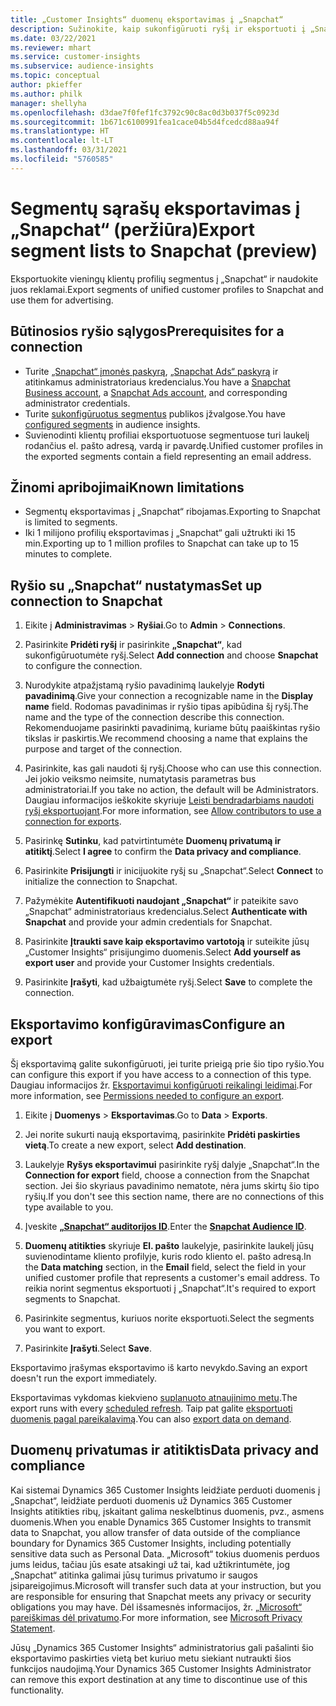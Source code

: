 ```yaml
---
title: „Customer Insights“ duomenų eksportavimas į „Snapchat“
description: Sužinokite, kaip sukonfigūruoti ryšį ir eksportuoti į „Snapchat“.
ms.date: 03/22/2021
ms.reviewer: mhart
ms.service: customer-insights
ms.subservice: audience-insights
ms.topic: conceptual
author: pkieffer
ms.author: philk
manager: shellyha
ms.openlocfilehash: d3dae7f0fef1fc3792c90c8ac0d3b037f5c0923d
ms.sourcegitcommit: 1b671c6100991fea1cace04b5d4fcedcd88aa94f
ms.translationtype: HT
ms.contentlocale: lt-LT
ms.lasthandoff: 03/31/2021
ms.locfileid: "5760585"
---
```

# <a name="export-segment-lists-to-snapchat-preview"></a><span data-ttu-id="0a390-103">Segmentų sąrašų eksportavimas į „Snapchat“ (peržiūra)</span><span class="sxs-lookup"><span data-stu-id="0a390-103">Export segment lists to Snapchat (preview)</span></span>

<span data-ttu-id="0a390-104">Eksportuokite vieningų klientų profilių segmentus į „Snapchat“ ir naudokite juos reklamai.</span><span class="sxs-lookup"><span data-stu-id="0a390-104">Export segments of unified customer profiles to Snapchat and use them for advertising.</span></span> 

## <a name="prerequisites-for-a-connection"></a><span data-ttu-id="0a390-105">Būtinosios ryšio sąlygos</span><span class="sxs-lookup"><span data-stu-id="0a390-105">Prerequisites for a connection</span></span>

-   <span data-ttu-id="0a390-106">Turite [„Snapchat“ įmonės paskyrą](https://business.snapchat.com/), [„Snapchat Ads“ paskyrą](https://ads.snapchat.com/) ir atitinkamus administratoriaus kredencialus.</span><span class="sxs-lookup"><span data-stu-id="0a390-106">You have a [Snapchat Business account](https://business.snapchat.com/), a [Snapchat Ads account](https://ads.snapchat.com/), and corresponding administrator credentials.</span></span>
-   <span data-ttu-id="0a390-107">Turite [sukonfigūruotus segmentus](segments.md) publikos įžvalgose.</span><span class="sxs-lookup"><span data-stu-id="0a390-107">You have [configured segments](segments.md) in audience insights.</span></span>
-   <span data-ttu-id="0a390-108">Suvienodinti klientų profiliai eksportuotuose segmentuose turi laukelį rodančius el. pašto adresą, vardą ir pavardę.</span><span class="sxs-lookup"><span data-stu-id="0a390-108">Unified customer profiles in the exported segments contain a field representing an email address.</span></span>

## <a name="known-limitations"></a><span data-ttu-id="0a390-109">Žinomi apribojimai</span><span class="sxs-lookup"><span data-stu-id="0a390-109">Known limitations</span></span>

- <span data-ttu-id="0a390-110">Segmentų eksportavimas į „Snapchat“ ribojamas.</span><span class="sxs-lookup"><span data-stu-id="0a390-110">Exporting to Snapchat is limited to segments.</span></span>
- <span data-ttu-id="0a390-111">Iki 1 milijono profilių eksportavimas į „Snapchat“ gali užtrukti iki 15 min.</span><span class="sxs-lookup"><span data-stu-id="0a390-111">Exporting up to 1 million profiles to Snapchat can take up to 15 minutes to complete.</span></span> 

## <a name="set-up-connection-to-snapchat"></a><span data-ttu-id="0a390-112">Ryšio su „Snapchat“ nustatymas</span><span class="sxs-lookup"><span data-stu-id="0a390-112">Set up connection to Snapchat</span></span>

1. <span data-ttu-id="0a390-113">Eikite į **Administravimas** > **Ryšiai**.</span><span class="sxs-lookup"><span data-stu-id="0a390-113">Go to **Admin** > **Connections**.</span></span>

1. <span data-ttu-id="0a390-114">Pasirinkite **Pridėti ryšį** ir pasirinkite **„Snapchat“**, kad sukonfigūruotumėte ryšį.</span><span class="sxs-lookup"><span data-stu-id="0a390-114">Select **Add connection** and choose **Snapchat** to configure the connection.</span></span>

1. <span data-ttu-id="0a390-115">Nurodykite atpažįstamą ryšio pavadinimą laukelyje **Rodyti pavadinimą**.</span><span class="sxs-lookup"><span data-stu-id="0a390-115">Give your connection a recognizable name in the **Display name** field.</span></span> <span data-ttu-id="0a390-116">Rodomas pavadinimas ir ryšio tipas apibūdina šį ryšį.</span><span class="sxs-lookup"><span data-stu-id="0a390-116">The name and the type of the connection describe this connection.</span></span> <span data-ttu-id="0a390-117">Rekomenduojame pasirinkti pavadinimą, kuriame būtų paaiškintas ryšio tikslas ir paskirtis.</span><span class="sxs-lookup"><span data-stu-id="0a390-117">We recommend choosing a name that explains the purpose and target of the connection.</span></span>

1. <span data-ttu-id="0a390-118">Pasirinkite, kas gali naudoti šį ryšį.</span><span class="sxs-lookup"><span data-stu-id="0a390-118">Choose who can use this connection.</span></span> <span data-ttu-id="0a390-119">Jei jokio veiksmo neimsite, numatytasis parametras bus administratoriai.</span><span class="sxs-lookup"><span data-stu-id="0a390-119">If you take no action, the default will be Administrators.</span></span> <span data-ttu-id="0a390-120">Daugiau informacijos ieškokite skyriuje [Leisti bendradarbiams naudoti ryšį eksportuojant](connections.md#allow-contributors-to-use-a-connection-for-exports).</span><span class="sxs-lookup"><span data-stu-id="0a390-120">For more information, see [Allow contributors to use a connection for exports](connections.md#allow-contributors-to-use-a-connection-for-exports).</span></span>

1. <span data-ttu-id="0a390-121">Pasirinkę **Sutinku**, kad patvirtintumėte **Duomenų privatumą ir atitiktį**.</span><span class="sxs-lookup"><span data-stu-id="0a390-121">Select **I agree** to confirm the **Data privacy and compliance**.</span></span>

1. <span data-ttu-id="0a390-122">Pasirinkite **Prisijungti** ir inicijuokite ryšį su „Snapchat“.</span><span class="sxs-lookup"><span data-stu-id="0a390-122">Select **Connect** to initialize the connection to Snapchat.</span></span>

1. <span data-ttu-id="0a390-123">Pažymėkite **Autentifikuoti naudojant „Snapchat“** ir pateikite savo „Snapchat“ administratoriaus kredencialus.</span><span class="sxs-lookup"><span data-stu-id="0a390-123">Select **Authenticate with Snapchat** and provide your admin credentials for Snapchat.</span></span> 

1. <span data-ttu-id="0a390-124">Pasirinkite **Įtraukti save kaip eksportavimo vartotoją** ir suteikite jūsų „Customer Insights“ prisijungimo duomenis.</span><span class="sxs-lookup"><span data-stu-id="0a390-124">Select **Add yourself as export user** and provide your Customer Insights credentials.</span></span>

1. <span data-ttu-id="0a390-125">Pasirinkite **Įrašyti**, kad užbaigtumėte ryšį.</span><span class="sxs-lookup"><span data-stu-id="0a390-125">Select **Save** to complete the connection.</span></span>

## <a name="configure-an-export"></a><span data-ttu-id="0a390-126">Eksportavimo konfigūravimas</span><span class="sxs-lookup"><span data-stu-id="0a390-126">Configure an export</span></span>

<span data-ttu-id="0a390-127">Šį eksportavimą galite sukonfigūruoti, jei turite prieigą prie šio tipo ryšio.</span><span class="sxs-lookup"><span data-stu-id="0a390-127">You can configure this export if you have access to a connection of this type.</span></span> <span data-ttu-id="0a390-128">Daugiau informacijos žr. [Eksportavimui konfigūruoti reikalingi leidimai](export-destinations.md#set-up-a-new-export).</span><span class="sxs-lookup"><span data-stu-id="0a390-128">For more information, see [Permissions needed to configure an export](export-destinations.md#set-up-a-new-export).</span></span>

1. <span data-ttu-id="0a390-129">Eikite į **Duomenys** > **Eksportavimas**.</span><span class="sxs-lookup"><span data-stu-id="0a390-129">Go to **Data** > **Exports**.</span></span>

1. <span data-ttu-id="0a390-130">Jei norite sukurti naują eksportavimą, pasirinkite **Pridėti paskirties vietą**.</span><span class="sxs-lookup"><span data-stu-id="0a390-130">To create a new export, select **Add destination**.</span></span>

1. <span data-ttu-id="0a390-131">Laukelyje **Ryšys eksportavimui** pasirinkite ryšį dalyje „Snapchat“.</span><span class="sxs-lookup"><span data-stu-id="0a390-131">In the **Connection for export** field, choose a connection from the Snapchat section.</span></span> <span data-ttu-id="0a390-132">Jei šio skyriaus pavadinimo nematote, nėra jums skirtų šio tipo ryšių.</span><span class="sxs-lookup"><span data-stu-id="0a390-132">If you don't see this section name, there are no connections of this type available to you.</span></span>

1. <span data-ttu-id="0a390-133">Įveskite [**„Snapchat“ auditorijos ID**](https://businesshelp.snapchat.com/s/article/custom-audiences).</span><span class="sxs-lookup"><span data-stu-id="0a390-133">Enter the [**Snapchat Audience ID**](https://businesshelp.snapchat.com/s/article/custom-audiences).</span></span>

1. <span data-ttu-id="0a390-134">**Duomenų atitikties** skyriuje **El. pašto** laukelyje, pasirinkite laukelį jūsų suvienodintame kliento profilyje, kuris rodo kliento el. pašto adresą.</span><span class="sxs-lookup"><span data-stu-id="0a390-134">In the **Data matching** section, in the **Email** field, select the field in your unified customer profile that represents a customer's email address.</span></span> <span data-ttu-id="0a390-135">To reikia norint segmentus eksportuoti į „Snapchat“.</span><span class="sxs-lookup"><span data-stu-id="0a390-135">It's required to export segments to Snapchat.</span></span>

1. <span data-ttu-id="0a390-136">Pasirinkite segmentus, kuriuos norite eksportuoti.</span><span class="sxs-lookup"><span data-stu-id="0a390-136">Select the segments you want to export.</span></span> 

1. <span data-ttu-id="0a390-137">Pasirinkite **Įrašyti**.</span><span class="sxs-lookup"><span data-stu-id="0a390-137">Select **Save**.</span></span>

<span data-ttu-id="0a390-138">Eksportavimo įrašymas eksportavimo iš karto nevykdo.</span><span class="sxs-lookup"><span data-stu-id="0a390-138">Saving an export doesn't run the export immediately.</span></span>

<span data-ttu-id="0a390-139">Eksportavimas vykdomas kiekvieno [suplanuoto atnaujinimo metu](system.md#schedule-tab).</span><span class="sxs-lookup"><span data-stu-id="0a390-139">The export runs with every [scheduled refresh](system.md#schedule-tab).</span></span> <span data-ttu-id="0a390-140">Taip pat galite [eksportuoti duomenis pagal pareikalavimą](export-destinations.md#run-exports-on-demand).</span><span class="sxs-lookup"><span data-stu-id="0a390-140">You can also [export data on demand](export-destinations.md#run-exports-on-demand).</span></span> 


## <a name="data-privacy-and-compliance"></a><span data-ttu-id="0a390-141">Duomenų privatumas ir atitiktis</span><span class="sxs-lookup"><span data-stu-id="0a390-141">Data privacy and compliance</span></span>

<span data-ttu-id="0a390-142">Kai sistemai Dynamics 365 Customer Insights leidžiate perduoti duomenis į „Snapchat“, leidžiate perduoti duomenis už Dynamics 365 Customer Insights atitikties ribų, įskaitant galima neskelbtinus duomenis, pvz., asmens duomenis.</span><span class="sxs-lookup"><span data-stu-id="0a390-142">When you enable Dynamics 365 Customer Insights to transmit data to Snapchat, you allow transfer of data outside of the compliance boundary for Dynamics 365 Customer Insights, including potentially sensitive data such as Personal Data.</span></span> <span data-ttu-id="0a390-143">„Microsoft“ tokius duomenis perduos jums leidus, tačiau jūs esate atsakingi už tai, kad užtikrintumėte, jog „Snapchat“ atitinka galimai jūsų turimus privatumo ir saugos įsipareigojimus.</span><span class="sxs-lookup"><span data-stu-id="0a390-143">Microsoft will transfer such data at your instruction, but you are responsible for ensuring that Snapchat meets any privacy or security obligations you may have.</span></span> <span data-ttu-id="0a390-144">Dėl išsamesnės informacijos, žr. [„Microsoft“ pareiškimas dėl privatumo](https://go.microsoft.com/fwlink/?linkid=396732).</span><span class="sxs-lookup"><span data-stu-id="0a390-144">For more information, see [Microsoft Privacy Statement](https://go.microsoft.com/fwlink/?linkid=396732).</span></span>

<span data-ttu-id="0a390-145">Jūsų „Dynamics 365 Customer Insights“ administratorius gali pašalinti šio eksportavimo paskirties vietą bet kuriuo metu siekiant nutraukti šios funkcijos naudojimą.</span><span class="sxs-lookup"><span data-stu-id="0a390-145">Your Dynamics 365 Customer Insights Administrator can remove this export destination at any time to discontinue use of this functionality.</span></span>
